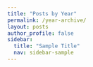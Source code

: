 ```yaml
---
title: "Posts by Year"
permalink: /year-archive/
layout: posts
author_profile: false 
sidebar:
  title: "Sample Title"
  nav: sidebar-sample
---
```

